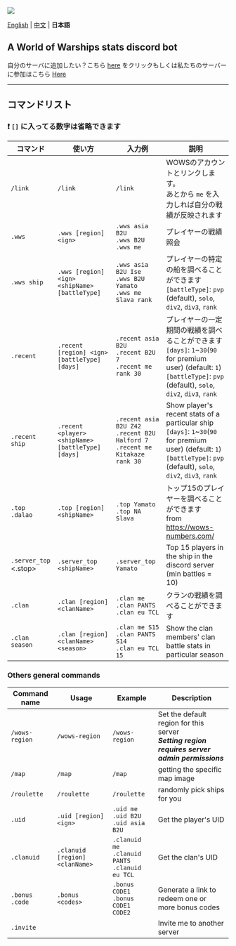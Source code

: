 ![](https://i.imgur.com/YT4ZlZc.png)

[English](https://github.com/B-2U/ISAC/blob/master/README.md) | [中文](https://github.com/B-2U/ISAC/blob/master/README_zh.md) | **日本語**

## A World of Warships stats discord bot

自分のサーバに追加したい？こちら [here](https://discord.com/api/oauth2/authorize?client_id=961882964034203648&permissions=51264&scope=bot%20applications.commands)
をクリックもしくは私たちのサーバーに参加はこちら [Here](https://discord.gg/z6sV6kEZGV)

---

## コマンドリスト

### **❗ `[]` に入ってる数字は省略できます**

| コマンド                   | 使い方                                            | 入力例                                                                             | 説明                                                                                                                                                                             |
| -------------------------- | ------------------------------------------------- | ---------------------------------------------------------------------------------- | -------------------------------------------------------------------------------------------------------------------------------------------------------------------------------- |
| `/link`                    | `/link`                                           | `/link`                                                                            | WOWSのアカウントとリンクします。<br>あとから `me` を入力しれば自分の戦績が反映されます                                                                                           |
| `.wws`                     | `.wws [region] <ign>`                             | `.wws asia B2U`<br>`.wws B2U`<br>`.wws me`                                         | プレイヤーの戦績照会                                                                                                                                                             |
| `.wws ship`                | `.wws [region] <ign> <shipName> [battleType]`     | `.wws asia B2U Ise`<br>`.wws B2U Yamato`<br>`.wws me Slava rank`                   | プレイヤーの特定の船を調べることができます <br>`[battleType]`: `pvp` (default), `solo`, `div2`, `div3`, `rank`                                                                   |
| `.recent`                  | `.recent [region] <ign> [battleType] [days]`      | `.recent asia B2U`<br>`.recent B2U 7`<br>`.recent me rank 30`                      | プレイヤーの一定期間の戦績を調べることができます <br>`[days]`: `1`~`30`(`90` for premium user) (default: `1`)<br>`[battleType]`: `pvp` (default), `solo`, `div2`, `div3`, `rank` |
| `.recent ship`             | `.recent <player> <shipName> [battleType] [days]` | `.recent asia B2U Z42`<br>`.recent B2U Halford 7`<br>`.recent me Kitakaze rank 30` | Show player's recent stats of a particular ship<br>`[days]`: `1`~`30`(`90` for premium user) (default: `1`)<br>`[battleType]`: `pvp` (default), `solo`, `div2`, `div3`, `rank`   |
| `.top`<br>`.dalao`         | `.top [region] <shipName>`                        | `.top Yamato` <br> `.top NA Slava`                                                 | トップ15のプレイヤーを調べることができます <br> from https://wows-numbers.com/                                                                                                   |
| `.server_top` <br> <.stop> | `.server_top <shipName>`                          | `.server_top Yamato`                                                               | Top 15 players in the ship in the discord server (min battles = 10)                                                                                                              |
| `.clan`                    | `.clan [region] <clanName>`                       | `.clan me` <br> `.clan PANTS` <br> `.clan eu TCL`                                  | クランの戦績を調べることができます                                                                                                                                               |
| `.clan season`             | `.clan [region] <clanName> <season>`              | `.clan me S15` <br> `.clan PANTS S14` <br> `.clan eu TCL 15`                       | Show the clan members' clan battle stats in particular season                                                                                                                    |


### Others general commands
| Command name        | Usage                          | Example                                                | Description                                                                                        |
| ------------------- | ------------------------------ | ------------------------------------------------------ | -------------------------------------------------------------------------------------------------- |
| `/wows-region`      | `/wows-region`                 | `/wows-region`                                         | Set the default region for this server <br> ***Setting region requires server admin permissions*** |
| `/map`              | `/map`                         | `/map`                                                 | getting the specific map image                                                                     |
| `/roulette`         | `/roulette`                    | `/roulette`                                            | randomly pick ships for you                                                                        |
| `.uid`              | `.uid [region] <ign>`          | `.uid me`<br>`.uid B2U`<br>`.uid asia B2U`             | Get the player's UID                                                                               |
| `.clanuid`          | `.clanuid [region] <clanName>` | `.clanuid me`<br>`.clanuid PANTS`<br>`.clanuid eu TCL` | Get the clan's UID                                                                                 |
| `.bonus`<br>`.code` | `.bonus <codes>`               | `.bonus CODE1`<br>`.bonus CODE1 CODE2`                 | Generate a link to redeem one or more bonus codes                                                  |
| `.invite`           |                                |                                                        | Invite me to another server                                                                        |

